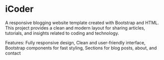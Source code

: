 # iCoder


A responsive blogging website template created with Bootstrap and HTML. This project provides a clean and modern layout for sharing articles, tutorials, and insights related to coding and technology.

Features: Fully responsive design, Clean and user-friendly interface, Bootstrap components for fast styling, Sections for blog posts, about, and contact
